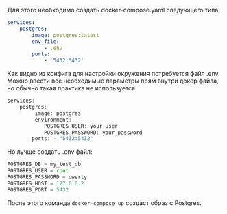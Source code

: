 Для этого необходимо создать docker-compose.yaml следующего типа:
```yaml
services:
	postgres:
		image: postgres:latest
		env_file:
			- .env
		ports:
			- '5432:5432'
```
Как видно из конфига для настройки окружения потребуется файл .env. Можно ввести все необходимые параметры прям внутри докер файла, но обычно такая практика не используется:
```js
services:
	postgres:
		 image: postgres 
		 environment: 
			POSTGRES_USER: your_user 
			POSTGRES_PASSWORD: your_password 
		ports: - "5432:5432"
```
Но лучше создать .env файл:
```js
POSTGRES_DB = my_test_db
POSTGRES_USER = root
POSTGRES_PASSWORD = qwerty
POSTGRES_HOST = 127.0.0.2
POSTGRES_PORT = 5432
```
После этого команда `docker-compose up` создаст образ с Postgres.